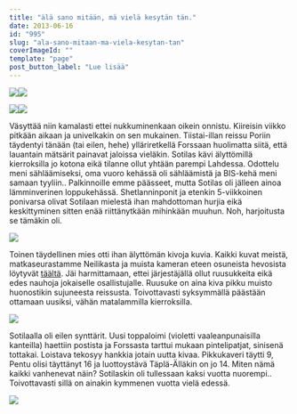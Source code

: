 ```yaml
---
title: "älä sano mitään, mä vielä kesytän tän."
date: 2013-06-16
id: "995"
slug: "ala-sano-mitaan-ma-viela-kesytan-tan"
coverImageId: ""
template: "page"
post_button_label: "Lue lisää"
---
```


[![](</images/Unknown+Soldier+(6).JPG>)](<http://1.bp.blogspot.com/-S2D3Uo0omqo/Ub4tsjMoezI/AAAAAAAAGBQ/enY520V634E/s1600/Unknown+Soldier+(6).JPG>)[![](</images/Unknown+Soldier+(9).JPG>)](<http://1.bp.blogspot.com/-_0xRisdn5s0/Ub4tt-t6ICI/AAAAAAAAGBs/GX28lkbagRM/s1600/Unknown+Soldier+(9).JPG>)

[![](</images/Unknown+Soldier+(11).JPG>)](<http://1.bp.blogspot.com/-wj1CBmLJTo8/Ub4trcKRP4I/AAAAAAAAGBI/QvxLcV_6zVM/s1600/Unknown+Soldier+(11).JPG>)[![](</images/Unknown+Soldier+(1).JPG>)](<http://3.bp.blogspot.com/-liNQbN6QVs0/Ub4trJ3ecWI/AAAAAAAAGBE/L9hpx-J7Tvs/s1600/Unknown+Soldier+(1).JPG>)

Väsyttää niin kamalasti ettei nukkuminenkaan oikein onnistu. Kiireisin viikko pitkään aikaan ja univelkakin on sen mukainen. Tiistai-illan reissu Poriin täydentyi tänään (tai eilen, hehe) ylläriretkellä Forssaan huolimatta siitä, että lauantain mätsärit painavat jaloissa vieläkin. Sotilas kävi älyttömillä kierroksilla jo kotona eikä tilanne ollut yhtään parempi Lahdessa. Odottelu meni sähläämiseksi, oma vuoro kehässä oli sähläämistä ja BIS-kehä meni samaan tyyliin.. Palkinnoille emme päässeet, mutta Sotilas oli jälleen ainoa lämminverinen loppukehässä. Shetlanninponit ja etenkin 5-viikkoinen ponivarsa olivat Sotilaan mielestä ihan mahdottoman hurjia eikä keskittyminen sitten enää riittänytkään mihinkään muuhun. Noh, harjoitusta se tämäkin oli.

[![](</images/Unknown+Soldier+(8).JPG>)](<http://4.bp.blogspot.com/-ktpoHtFowIU/Ub4xmdRzPsI/AAAAAAAAGB8/TEv85t_snjE/s1600/Unknown+Soldier+(8).JPG>)

Toinen täydellinen mies otti ihan älyttömän kivoja kuvia. Kaikki kuvat meistä, matkaseurastamme Neilikasta ja muista kameran eteen osuneista hevosista löytyvät [täältä](http://maisaw.otukset.fi/kuvat/2013/15.6.+Match+show,+Lahti/). Jäi harmittamaan, ettei järjestäjällä ollut ruusukkeita eikä edes nauhoja jokaiselle osallistujalle. Ruusuke on aina kiva pikku muisto huonostikin sujuneesta reissusta. Toivottavasti syksymmällä päästään ottamaan uusiksi, vähän matalammilla kierroksilla.

[![](</images/Unknown+Soldier+(13).JPG>)](<http://3.bp.blogspot.com/-Zhuld_BVsJM/Ub40EV6ts7I/AAAAAAAAGCM/YMGm9rfakF8/s1600/Unknown+Soldier+(13).JPG>)

Sotilaalla oli eilen synttärit. Uusi toppaloimi (violetti vaaleanpunaisilla kanteilla) haettiin postista ja Forssasta tarttui mukaan pintelipatjat, sinisenä tottakai. Loistava tekosyy hankkia jotain uutta kivaa. Pikkukaveri täytti 9, Pentu olisi täyttänyt 16 ja luottoystävä Täplä-Älläkin on jo 14. Miten nämä kaikki vanhenevat näin? Sotilaskin oli tullessaan kaksi vuotta nuorempi.. Toivottavasti sillä on ainakin kymmenen vuotta vielä edessä.

[![](/images/ak.png)](http://1.bp.blogspot.com/-FV4GMbnkEDw/Ub41EPZDywI/AAAAAAAAGCY/dv2NrDgIFa4/s1600/ak.png)
